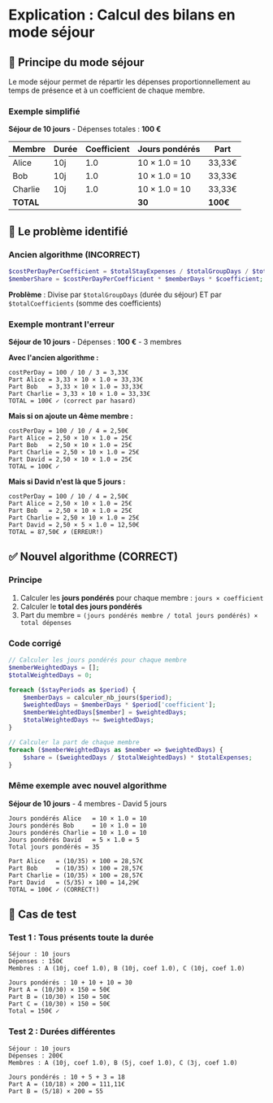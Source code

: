 # Explication : Calcul des bilans en mode séjour

## 🎯 Principe du mode séjour

Le mode séjour permet de répartir les dépenses proportionnellement au temps de présence et à un coefficient de chaque membre.

### Exemple simplifié

**Séjour de 10 jours** - Dépenses totales : **100 €**

| Membre | Durée | Coefficient | Jours pondérés | Part |
|--------|-------|-------------|----------------|------|
| Alice  | 10j   | 1.0         | 10 × 1.0 = 10  | 33,33€ |
| Bob    | 10j   | 1.0         | 10 × 1.0 = 10  | 33,33€ |
| Charlie| 10j   | 1.0         | 10 × 1.0 = 10  | 33,33€ |
| **TOTAL** |    |             | **30**         | **100€** |

## 🐛 Le problème identifié

### Ancien algorithme (INCORRECT)

```php
$costPerDayPerCoefficient = $totalStayExpenses / $totalGroupDays / $totalCoefficients;
$memberShare = $costPerDayPerCoefficient * $memberDays * $coefficient;
```

**Problème** : Divise par `$totalGroupDays` (durée du séjour) ET par `$totalCoefficients` (somme des coefficients)

### Exemple montrant l'erreur

**Séjour de 10 jours** - Dépenses : **100 €** - 3 membres

**Avec l'ancien algorithme :**
```
costPerDay = 100 / 10 / 3 = 3,33€
Part Alice = 3,33 × 10 × 1.0 = 33,33€
Part Bob   = 3,33 × 10 × 1.0 = 33,33€
Part Charlie = 3,33 × 10 × 1.0 = 33,33€
TOTAL = 100€ ✓ (correct par hasard)
```

**Mais si on ajoute un 4ème membre :**
```
costPerDay = 100 / 10 / 4 = 2,50€
Part Alice = 2,50 × 10 × 1.0 = 25€
Part Bob   = 2,50 × 10 × 1.0 = 25€
Part Charlie = 2,50 × 10 × 1.0 = 25€
Part David = 2,50 × 10 × 1.0 = 25€
TOTAL = 100€ ✓
```

**Mais si David n'est là que 5 jours :**
```
costPerDay = 100 / 10 / 4 = 2,50€
Part Alice = 2,50 × 10 × 1.0 = 25€
Part Bob   = 2,50 × 10 × 1.0 = 25€
Part Charlie = 2,50 × 10 × 1.0 = 25€
Part David = 2,50 × 5 × 1.0 = 12,50€
TOTAL = 87,50€ ✗ (ERREUR!)
```

## ✅ Nouvel algorithme (CORRECT)

### Principe

1. Calculer les **jours pondérés** pour chaque membre : `jours × coefficient`
2. Calculer le **total des jours pondérés**
3. Part du membre = `(jours pondérés membre / total jours pondérés) × total dépenses`

### Code corrigé

```php
// Calculer les jours pondérés pour chaque membre
$memberWeightedDays = [];
$totalWeightedDays = 0;

foreach ($stayPeriods as $period) {
    $memberDays = calculer_nb_jours($period);
    $weightedDays = $memberDays * $period['coefficient'];
    $memberWeightedDays[$member] = $weightedDays;
    $totalWeightedDays += $weightedDays;
}

// Calculer la part de chaque membre
foreach ($memberWeightedDays as $member => $weightedDays) {
    $share = ($weightedDays / $totalWeightedDays) * $totalExpenses;
}
```

### Même exemple avec nouvel algorithme

**Séjour de 10 jours** - 4 membres - David 5 jours

```
Jours pondérés Alice   = 10 × 1.0 = 10
Jours pondérés Bob     = 10 × 1.0 = 10
Jours pondérés Charlie = 10 × 1.0 = 10
Jours pondérés David   = 5 × 1.0 = 5
Total jours pondérés = 35

Part Alice   = (10/35) × 100 = 28,57€
Part Bob     = (10/35) × 100 = 28,57€
Part Charlie = (10/35) × 100 = 28,57€
Part David   = (5/35) × 100 = 14,29€
TOTAL = 100€ ✓ (CORRECT!)
```

## 🧪 Cas de test

### Test 1 : Tous présents toute la durée

```
Séjour : 10 jours
Dépenses : 150€
Membres : A (10j, coef 1.0), B (10j, coef 1.0), C (10j, coef 1.0)

Jours pondérés : 10 + 10 + 10 = 30
Part A = (10/30) × 150 = 50€
Part B = (10/30) × 150 = 50€
Part C = (10/30) × 150 = 50€
Total = 150€ ✓
```

### Test 2 : Durées différentes

```
Séjour : 10 jours
Dépenses : 200€
Membres : A (10j, coef 1.0), B (5j, coef 1.0), C (3j, coef 1.0)

Jours pondérés : 10 + 5 + 3 = 18
Part A = (10/18) × 200 = 111,11€
Part B = (5/18) × 200 = 55